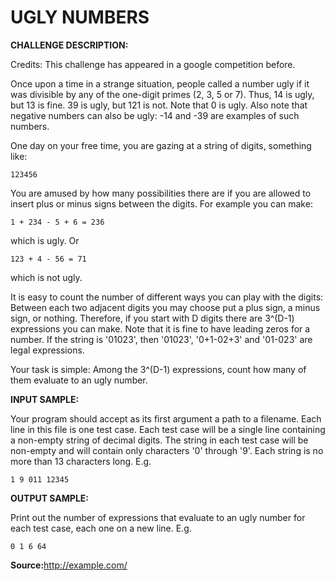UGLY NUMBERS
============

**CHALLENGE DESCRIPTION:**

Credits: This challenge has appeared in a google competition before. 

Once upon a time in a strange situation, people called a number ugly if it was divisible by any of the one-digit primes (2, 3, 5 or 7). Thus, 14 is ugly, but 13 is fine. 39 is ugly, but 121 is not. Note that 0 is ugly. Also note that negative numbers can also be ugly: -14 and -39 are examples of such numbers. 

One day on your free time, you are gazing at a string of digits, something like:

`123456`

You are amused by how many possibilities there are if you are allowed to insert plus or minus signs between the digits. For example you can make: 

`1 + 234 - 5 + 6 = 236`

which is ugly. Or

`123 + 4 - 56 = 71`

which is not ugly. 

It is easy to count the number of different ways you can play with the digits: Between each two adjacent digits you may choose put a plus sign, a minus sign, or nothing. Therefore, if you start with D digits there are 3^(D-1) expressions you can make. Note that it is fine to have leading zeros for a number. If the string is '01023', then '01023', '0+1-02+3' and '01-023' are legal expressions. 

Your task is simple: Among the 3^(D-1) expressions, count how many of them evaluate to an ugly number.

**INPUT SAMPLE:**

Your program should accept as its first argument a path to a filename. Each line in this file is one test case. Each test case will be a single line containing a non-empty string of decimal digits. The string in each test case will be non-empty and will contain only characters '0' through '9'. Each string is no more than 13 characters long. E.g.

`1
9
011
12345`

**OUTPUT SAMPLE:**

Print out the number of expressions that evaluate to an ugly number for each test case, each one on a new line. E.g.

`0
1
6
64`

**Source:**<http://example.com/>
